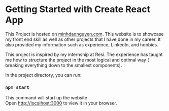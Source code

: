 # Getting Started with Create React App

This Project is hosted on [minhdaonguyen.com](https://minhdaonguyen.com). This website is to showcase my front end skill as well as other projects that I have done in my career. It also provided my information such as experience, LinkedIn, and hobbies.  

This project is inspired by my internship at Resi. The experience has taught me how to structure the project in the most logical and optimal way ( breaking everything down to the smallest components).


In the project directory, you can run:

### `npm start`

This command will start up the website\
Open [http://localhost:3000](http://localhost:3000) to view it in your browser.
